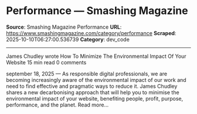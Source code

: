 # Performance — Smashing Magazine

**Source**: Smashing Magazine Performance
**URL**: https://www.smashingmagazine.com/category/performance
**Scraped**: 2025-10-10T06:27:00.536739
**Category**: dev_code

---

James Chudley wrote
How To Minimize The Environmental Impact Of Your Website
15 min read
0 comments

september 18, 2025 — As responsible digital professionals, we are becoming increasingly aware of the environmental impact of our work and need to find effective and pragmatic ways to reduce it. James Chudley shares a new decarbonising approach that will help you to minimise the environmental impact of your website, benefiting people, profit, purpose, performance, and the planet.
Read more…
